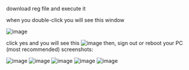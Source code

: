 download reg file and execute it

when you double-click you will see this window

![image](https://github.com/user-attachments/assets/c02f2b84-577e-4c8b-a3f5-b0ba42c48d2d)

click yes and you will see this
![image](https://github.com/user-attachments/assets/5190c8fc-7449-4704-8698-e00bcc96ff8f)
then, sign out or reboot your PC (most recommended)
screenshots:

![image](https://github.com/user-attachments/assets/22fd67a3-1838-4527-b7e4-b08dc1369451)
![image](https://github.com/user-attachments/assets/c77ebd30-e37f-44af-a019-02b0da822455)
![image](https://github.com/user-attachments/assets/a7e65a29-bdc0-43ba-80e7-86dd1d516727)
![image](https://github.com/user-attachments/assets/f4ce8117-0782-49fd-a680-6882158d80f0)
![image](https://github.com/user-attachments/assets/2726a6d9-d424-4801-9daf-5ca9115001f9)
